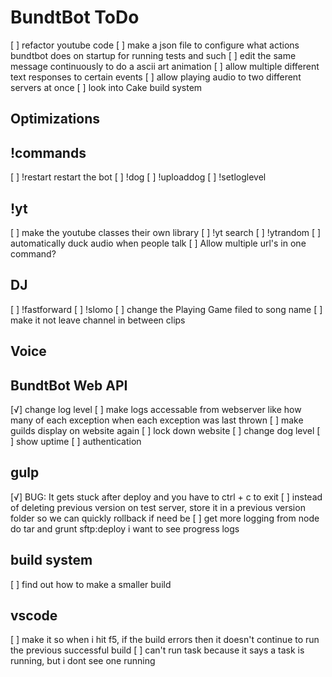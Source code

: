 # BundtBot ToDo

[ ] refactor youtube code
[ ] make a json file to configure what actions bundtbot does on startup
  for running tests and such
[ ] edit the same message continuously to do a ascii art animation
[ ] allow multiple different text responses to certain events
[ ] allow playing audio to two different servers at once
[ ] look into Cake build system

## Optimizations

## !commands

[ ] !restart
  restart the bot
[ ] !dog
[ ] !uploaddog
[ ] !setloglevel

## !yt

[ ] make the youtube classes their own library
[ ] !yt search
[ ] !ytrandom
[ ] automatically duck audio when people talk
[ ] Allow multiple url's in one command?

## DJ

[ ] !fastforward
[ ] !slomo
[ ] change the Playing Game filed to song name
[ ] make it not leave channel in between clips

## Voice

## BundtBot Web API

[√] change log level
[ ] make logs accessable from webserver
  like how many of each exception
  when each exception was last thrown
[ ] make guilds display on website again
[ ] lock down website
[ ] change dog level
[ ] show uptime
[ ] authentication

## gulp

[√] BUG: It gets stuck after deploy and you have to ctrl + c to exit
[ ] instead of deleting previous version on test server, store it in a previous version folder so we can quickly rollback if need be
[ ] get more logging from node do tar and grunt sftp:deploy
  i want to see progress logs

## build system

[ ] find out how to make a smaller build

## vscode

[ ] make it so when i hit f5, if the build errors then it doesn't continue to run the previous successful build
[ ] can't run task because it says a task is running, but i dont see one running